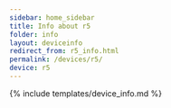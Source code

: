 ```yaml
---
sidebar: home_sidebar
title: Info about r5
folder: info
layout: deviceinfo
redirect_from: r5_info.html
permalink: /devices/r5/
device: r5
---
```

{% include templates/device_info.md %}
